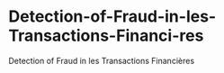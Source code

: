 # Detection-of-Fraud-in-les-Transactions-Financi-res
Detection of Fraud in les Transactions Financières
